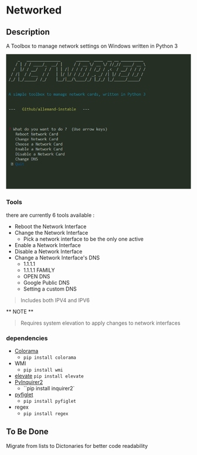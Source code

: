 # Networked

## Description

A Toolbox to manage network settings on Windows written in Python 3



![MENU](/img/01.png)



### Tools

there are currently 6 tools available :

- Reboot the Network Interface
- Change the Network Interface
  - Pick a network interface to be the only one active
- Enable a Network Interface
- Disable a Network Interface
- Change a Network Interface's DNS
  - 1.1.1.1
  - 1.1.1.1 FAMILY
  - OPEN DNS
  - Google Public DNS
  - Setting a custom DNS
> Includes both IPV4 and IPV6


** NOTE **
> Requires system elevation to apply changes to network interfaces


### dependencies


- [Colorama](https://github.com/tartley/colorama)
  - `pip install colorama`
- WMI
  - `pip install wmi`
- [elevate](https://github.com/barneygale/elevate)
  `pip install elevate`
- [PyInquirer2](https://github.com/zeusxs/PyInquirer2)
  - ``pip install inquirer2`
- [pyfiglet](https://github.com/pwaller/pyfiglet)
  - `pip install pyfiglet`
- regex
  - `pip install regex`


## To Be Done

Migrate from lists to Dictonaries for better code readability
